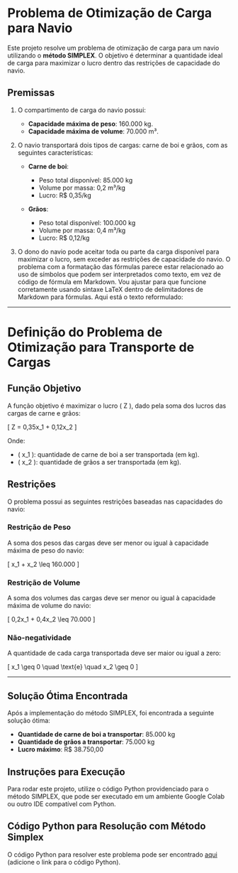
# Problema de Otimização de Carga para Navio

Este projeto resolve um problema de otimização de carga para um navio utilizando o **método SIMPLEX**. O objetivo é determinar a quantidade ideal de carga para maximizar o lucro dentro das restrições de capacidade do navio.

## Premissas

1. O compartimento de carga do navio possui:
   - **Capacidade máxima de peso**: 160.000 kg.
   - **Capacidade máxima de volume**: 70.000 m³.
2. O navio transportará dois tipos de cargas: carne de boi e grãos, com as seguintes características:
   
   - **Carne de boi**:
     - Peso total disponível: 85.000 kg
     - Volume por massa: 0,2 m³/kg
     - Lucro: R$ 0,35/kg
     
   - **Grãos**:
     - Peso total disponível: 100.000 kg
     - Volume por massa: 0,4 m³/kg
     - Lucro: R$ 0,12/kg
     
3. O dono do navio pode aceitar toda ou parte da carga disponível para maximizar o lucro, sem exceder as restrições de capacidade do navio.
O problema com a formatação das fórmulas parece estar relacionado ao uso de símbolos que podem ser interpretados como texto, em vez de código de fórmula em Markdown. Vou ajustar para que funcione corretamente usando sintaxe LaTeX dentro de delimitadores de Markdown para fórmulas. Aqui está o texto reformulado:

---

# Definição do Problema de Otimização para Transporte de Cargas

## Função Objetivo

A função objetivo é maximizar o lucro \( Z \), dado pela soma dos lucros das cargas de carne e grãos:

\[
Z = 0,35x_1 + 0,12x_2
\]

Onde:

- \( x_1 \): quantidade de carne de boi a ser transportada (em kg).
- \( x_2 \): quantidade de grãos a ser transportada (em kg).

## Restrições

O problema possui as seguintes restrições baseadas nas capacidades do navio:

### Restrição de Peso
A soma dos pesos das cargas deve ser menor ou igual à capacidade máxima de peso do navio:

\[
x_1 + x_2 \leq 160.000
\]

### Restrição de Volume
A soma dos volumes das cargas deve ser menor ou igual à capacidade máxima de volume do navio:

\[
0,2x_1 + 0,4x_2 \leq 70.000
\]

### Não-negatividade
A quantidade de cada carga transportada deve ser maior ou igual a zero:

\[
x_1 \geq 0 \quad \text{e} \quad x_2 \geq 0
\]

---


## Solução Ótima Encontrada

Após a implementação do método SIMPLEX, foi encontrada a seguinte solução ótima:

- **Quantidade de carne de boi a transportar**: 85.000 kg
- **Quantidade de grãos a transportar**: 75.000 kg
- **Lucro máximo**: R$ 38.750,00

## Instruções para Execução

Para rodar este projeto, utilize o código Python providenciado para o método SIMPLEX, que pode ser executado em um ambiente Google Colab ou outro IDE compatível com Python.

## Código Python para Resolução com Método Simplex

O código Python para resolver este problema pode ser encontrado [aqui](#) (adicione o link para o código Python).

